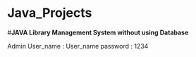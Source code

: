 # Java_Projects
#**JAVA Library Management System without using Database**

Admin 
    User_name : User_name
    password : 1234
